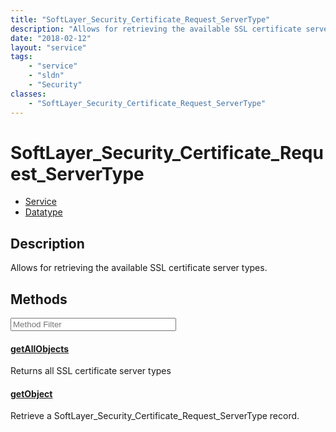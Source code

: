 ```yaml
---
title: "SoftLayer_Security_Certificate_Request_ServerType"
description: "Allows for retrieving the available SSL certificate server types."
date: "2018-02-12"
layout: "service"
tags:
    - "service"
    - "sldn"
    - "Security"
classes:
    - "SoftLayer_Security_Certificate_Request_ServerType"
---
```

# SoftLayer_Security_Certificate_Request_ServerType
<div id='service-datatype'>
    <ul id='sldn-reference-tabs'>
    <li id='service'> <a href='/reference/services/SoftLayer_Security_Certificate_Request_ServerType' >Service</a></li>    <li id='datatype'> <a href='/reference/datatypes/SoftLayer_Security_Certificate_Request_ServerType' >Datatype</a></li>
    </ul>
</div>

## Description


Allows for retrieving the available SSL certificate server types. 



        
<div id="properties" class="content service-content">

## Methods

<div class="view-filters">
    <div class="clearfix">
        <div class="search-input-box">
            <input placeholder="Method Filter" onkeyup="titleSearch(inputId='edit-combine', divId='method-div', elementClass='method-row')" 
                type="text" id="edit-combine" value="" size="30" maxlength="128" class="form-text">
        </div>
    </div>
</div>

<div id="method-div">

<div class="method-row">

#### [getAllObjects](/reference/services/SoftLayer_Security_Certificate_Request_ServerType/getAllObjects)
Returns all SSL certificate server types

</div>

<div class="method-row">

#### [getObject](/reference/services/SoftLayer_Security_Certificate_Request_ServerType/getObject)
Retrieve a SoftLayer_Security_Certificate_Request_ServerType record.

</div>
</div>

</div>

